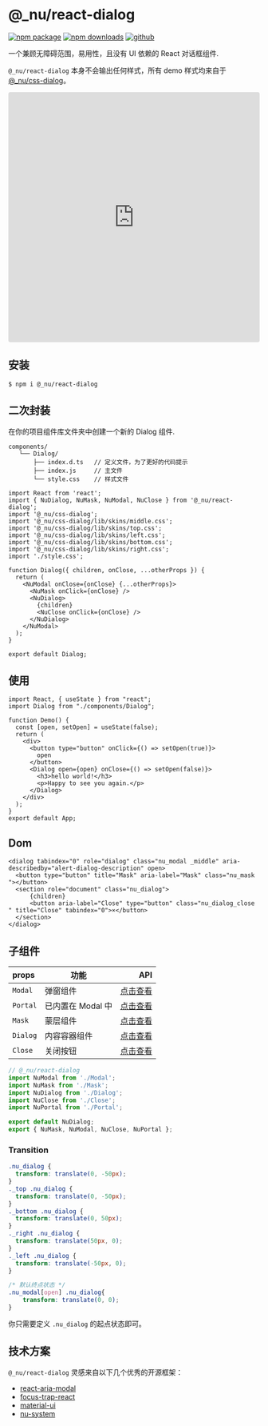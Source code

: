 # @\_nu/react-dialog

[![npm package][npm-badge]][npm-url]
[![npm downloads][npm-downloads]][npm-url]
[![github][git-badge]][git-url]

[npm-badge]: https://img.shields.io/npm/v/@_nu/react-dialog.svg
[npm-url]: https://www.npmjs.org/package/@_nu/react-dialog
[npm-downloads]: https://img.shields.io/npm/dw/@_nu/react-dialog
[git-url]: https://github.com/nu-system/react-dialog
[git-badge]: https://img.shields.io/github/stars/nu-system/react-dialog.svg?style=social

一个兼顾无障碍范围，易用性，且没有 UI 依赖的 React 对话框组件.

`@_nu/react-dialog` 本身不会输出任何样式，所有 demo 样式均来自于[@\_nu/css-dialog](https://nu-system.github.io/css/dialog/)。

<iframe src="https://codesandbox.io/embed/winter-https-jxp4p?fontsize=14&hidenavigation=1" title="nu-dialog-react" style="width:100%; height:500px; border:0; border-radius: 4px; overflow:hidden;" sandbox="allow-modals allow-forms allow-popups allow-scripts allow-same-origin"></iframe>

## 安装

```
$ npm i @_nu/react-dialog
```

## 二次封装

在你的项目组件库文件夹中创建一个新的 Dialog 组件.

```
components/
   └── Dialog/
       ├── index.d.ts   // 定义文件，为了更好的代码提示
       ├── index.js     // 主文件
       └── style.css    // 样式文件
```

```JSX
import React from 'react';
import { NuDialog, NuMask, NuModal, NuClose } from '@_nu/react-dialog';
import '@_nu/css-dialog';
import '@_nu/css-dialog/lib/skins/middle.css';
import '@_nu/css-dialog/lib/skins/top.css';
import '@_nu/css-dialog/lib/skins/left.css';
import '@_nu/css-dialog/lib/skins/bottom.css';
import '@_nu/css-dialog/lib/skins/right.css';
import './style.css';

function Dialog({ children, onClose, ...otherProps }) {
  return (
    <NuModal onClose={onClose} {...otherProps}>
      <NuMask onClick={onClose} />
      <NuDialog>
        {children}
        <NuClose onClick={onClose} />
      </NuDialog>
    </NuModal>
  );
}

export default Dialog;
```

## 使用

```JSX
import React, { useState } from "react";
import Dialog from "./components/Dialog";

function Demo() {
  const [open, setOpen] = useState(false);
  return (
    <div>
      <button type="button" onClick={() => setOpen(true)}>
        open
      </button>
      <Dialog open={open} onClose={() => setOpen(false)}>
        <h3>hello world!</h3>
        <p>Happy to see you again.</p>
      </Dialog>
    </div>
  );
}
export default App;
```

## Dom

```JSX
<dialog tabindex="0" role="dialog" class="nu_modal _middle" aria-describedby="alert-dialog-description" open>
  <button type="button" title="Mask" aria-label="Mask" class="nu_mask "></button>
  <section role="document" class="nu_dialog">
      {children}
      <button aria-label="Close" type="button" class="nu_dialog_close " title="Close" tabindex="0">×</button>
  </section>
</dialog>
```

## 子组件

| props    | 功能              |                               API |
| :------- | ----------------- | --------------------------------: |
| `Modal`  | 弹窗组件          | [点击查看](./src/Modal/README.md) |
| `Portal` | 已内置在 Modal 中 | [点击查看](./src/Portal/index.js) |
| `Mask`   | 蒙层组件          |   [点击查看](./src/Mask/index.js) |
| `Dialog` | 内容容器组件      | [点击查看](./src/Dialog/index.js) |
| `Close`  | 关闭按钮          |  [点击查看](./src/Close/index.js) |

```jsx
// @_nu/react-dialog
import NuModal from './Modal';
import NuMask from './Mask';
import NuDialog from './Dialog';
import NuClose from './Close';
import NuPortal from './Portal';

export default NuDialog;
export { NuMask, NuModal, NuClose, NuPortal };
```

### Transition

```CSS
.nu_dialog {
  transform: translate(0, -50px);
}
._top .nu_dialog {
  transform: translate(0, -50px);
}
._bottom .nu_dialog {
  transform: translate(0, 50px);
}
._right .nu_dialog {
  transform: translate(50px, 0);
}
._left .nu_dialog {
  transform: translate(-50px, 0);
}

/* 默认终点状态 */
.nu_modal[open] .nu_dialog{
    transform: translate(0, 0);
}
```

你只需要定义 `.nu_dialog` 的起点状态即可。

## 技术方案

`@_nu/react-dialog` 灵感来自以下几个优秀的开源框架：

- [react-aria-modal](https://github.com/davidtheclark/react-aria-modal)
- [focus-trap-react](https://github.com/davidtheclark/focus-trap-react)
- [material-ui](https://material-ui.com/zh/components/modal/)
- [nu-system](https://nu-system.github.io/)
